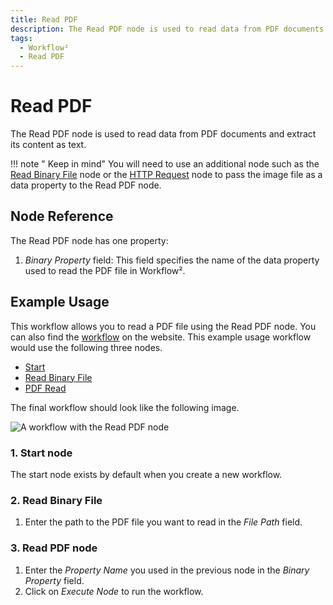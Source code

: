 ```yaml
---
title: Read PDF
description: The Read PDF node is used to read data from PDF documents and extract its content as text.
tags:
  - Workflow²
  - Read PDF
---
```


# Read PDF

The Read PDF node is used to read data from PDF documents and extract its content as text.

!!! note " Keep in mind"
    You will need to use an additional node such as the [Read Binary File](/workflow/integrations/core-nodes/workflow-nodes-base.readBinaryFile/) node or the [HTTP Request](/workflow/integrations/core-nodes/workflow-nodes-base.httpRequest/) node to pass the image file as a data property to the Read PDF node.


## Node Reference

The Read PDF node has one property:

1. *Binary Property* field: This field specifies the name of the data property used to read the PDF file in Workflow².

## Example Usage

This workflow allows you to read a PDF file using the Read PDF node. You can also find the [workflow](https://WF².io/workflows/585) on the website. This example usage workflow would use the following three nodes.
- [Start](/workflow/integrations/core-nodes/workflow-nodes-base.start/)
- [Read Binary File](/workflow/integrations/core-nodes/workflow-nodes-base.readBinaryFile/)
- [PDF Read]()


The final workflow should look like the following image.

![A workflow with the Read PDF node](/_images/integrations/core-nodes/readpdf/workflow.png)

### 1. Start node

The start node exists by default when you create a new workflow.

### 2. Read Binary File
1. Enter the path to the PDF file you want to read in the *File Path* field.

### 3. Read PDF node

1. Enter the *Property Name* you used in the previous node in the *Binary Property* field.
2. Click on *Execute Node* to run the workflow.
